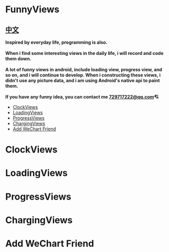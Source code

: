 # FunnyViews

## [中文](https://blog.csdn.net/samlss/article/details/81189576)<br>

**Inspired by everyday life, programming is also. <br/><br/>
When i find some interesting views in the daily life, i will record and code them down.<br/><br/>
A lot of funny views in android, include loading view, progress view, and so on, and i will continue to develop.
When i constructing these views, i didn't use any picture data, and i am using Android's native api to paint them.<br/><br/>
If you have any funny idea, you can contact me 729717222@qq.com:cupid:**


* [ClockViews](#clockviews)
* [LoadingViews](#loadingviews)
* [ProgressViews](#progressviews)
* [ChargingViews](#chargingviews)
* [Add WeChart Friend](#add-wechart-friend)

# ClockViews



# LoadingViews



# ProgressViews


# ChargingViews


# Add WeChart Friend


